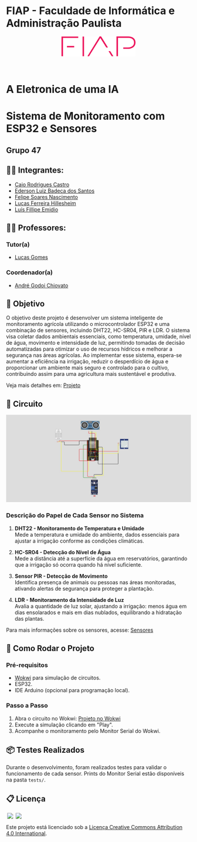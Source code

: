 
# FIAP - Faculdade de Informática e Administração Paulista

<p align="center">
<a href="https://www.fiap.com.br/"><img src="assets/logo-fiap.png" alt="FIAP - Faculdade de Informática e Administração Paulista" width="40%" height="40%"></a>
</p>

<br>

# A Eletronica de uma IA
# Sistema de Monitoramento com ESP32 e Sensores

## Grupo 47

## 👨‍🎓 Integrantes:
- [Caio Rodrigues Castro](https://www.linkedin.com/in/caiorcastro/)
- [Ederson Luiz Badeca dos Santos](https://www.linkedin.com/in/ederson-badeca/)
- [Felipe Soares Nascimento](https://www.linkedin.com/in/digitalmanagerfelipesoares/)
- [Lucas Ferreira Hillesheim](https://www.linkedin.com/in/lfhillesheim/)
- [Luís Fillipe Emidio](https://www.linkedin.com/in/luisfuturist/)

## 👩‍🏫 Professores:
### Tutor(a)
- [Lucas Gomes](https://www.linkedin.com/in/lucas-gomes-moreira-15a8452a/)
### Coordenador(a)
- [André Godoi Chiovato](https://www.linkedin.com/in/profandregodoi/)

## 📜 Objetivo

O objetivo deste projeto é desenvolver um sistema inteligente de monitoramento agrícola utilizando o microcontrolador ESP32 e uma combinação de sensores, incluindo DHT22, HC-SR04, PIR e LDR. O sistema visa coletar dados ambientais essenciais, como temperatura, umidade, nível de água, movimento e intensidade de luz, permitindo tomadas de decisão automatizadas para otimizar o uso de recursos hídricos e melhorar a segurança nas áreas agrícolas. Ao implementar esse sistema, espera-se aumentar a eficiência na irrigação, reduzir o desperdício de água e proporcionar um ambiente mais seguro e controlado para o cultivo, contribuindo assim para uma agricultura mais sustentável e produtiva.

Veja mais detalhes em: [Projeto](/docs/project.md)

## 🔌 Circuito

![Desenho do Circuito](/docs/circuit.png)

### Descrição do Papel de Cada Sensor no Sistema

1. **DHT22 - Monitoramento de Temperatura e Umidade**  
   Mede a temperatura e umidade do ambiente, dados essenciais para ajustar a irrigação conforme as condições climáticas.

2. **HC-SR04 - Detecção do Nível de Água**  
   Mede a distância até a superfície da água em reservatórios, garantindo que a irrigação só ocorra quando há nível suficiente.

3. **Sensor PIR - Detecção de Movimento**  
   Identifica presença de animais ou pessoas nas áreas monitoradas, ativando alertas de segurança para proteger a plantação.

4. **LDR - Monitoramento da Intensidade de Luz**  
   Avalia a quantidade de luz solar, ajustando a irrigação: menos água em dias ensolarados e mais em dias nublados, equilibrando a hidratação das plantas.

Para mais informações sobre os sensores, acesse: [Sensores](/docs/sensors.md)

## 🔧 Como Rodar o Projeto

### Pré-requisitos

- [Wokwi](https://wokwi.com/) para simulação de circuitos.
- ESP32.
- IDE Arduino (opcional para programação local).

### Passo a Passo

1. Abra o circuito no Wokwi: [Projeto no Wokwi](https://wokwi.com/projects/412368890543526913)
2. Execute a simulação clicando em "Play".
4. Acompanhe o monitoramento pelo Monitor Serial do Wokwi.

## 📦 Testes Realizados

Durante o desenvolvimento, foram realizados testes para validar o funcionamento de cada sensor. Prints do Monitor Serial estão disponíveis na pasta `tests/`.

## 📋 Licença

<img style="height:22px!important;margin-left:3px;vertical-align:text-bottom;" src="https://mirrors.creativecommons.org/presskit/icons/cc.svg?ref=chooser-v1">
<img style="height:22px!important;margin-left:3px;vertical-align:text-bottom;" src="https://mirrors.creativecommons.org/presskit/icons/by.svg?ref=chooser-v1">
<p>
Este projeto está licenciado sob a <a href="http://creativecommons.org/licenses/by/4.0/?ref=chooser-v1" target="_blank">Licença Creative Commons Attribution 4.0 International</a>.
</p>

